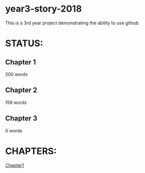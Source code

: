 year3-story-2018
================

This is a 3rd year project demonstrating the ability to use github. 


STATUS:
=======

Chapter 1
---------
200 words

Chapter 2
---------
159 words

Chapter 3
---------
0 words

CHAPTERS:
========
[Chapter1](https://github.com/aDzierzak/year3-story-2018/blob/gh-pages/chapter1.html)
